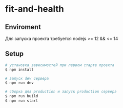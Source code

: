 # fit-and-health

## Enviroment

Для запуска проекта требуется nodejs >= 12 && <= 14

## Setup

```bash
# установка зависимостей при первом старте проекта
$ npm install

# запуск dev сервера
$ npm run dev

# сборка для production и запуск production сервера
$ npm run build
$ npm run start
```
